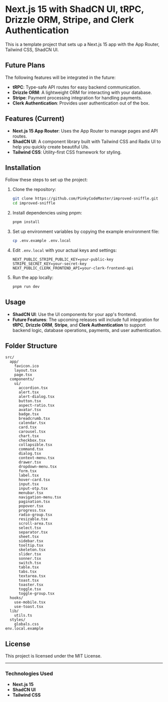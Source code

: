 
# Next.js 15 with ShadCN UI, tRPC, Drizzle ORM, Stripe, and Clerk Authentication

This is a template project that sets up a Next.js 15 app with the App Router, Tailwind CSS, ShadCN UI.

## Future Plans

The following features will be integrated in the future:

- **tRPC**: Type-safe API routes for easy backend communication.
- **Drizzle ORM**: A lightweight ORM for interacting with your database.
- **Stripe**: Payment processing integration for handling payments.
- **Clerk Authentication**: Provides user authentication out of the box.

## Features (Current)

- **Next.js 15 App Router**: Uses the App Router to manage pages and API routes.
- **ShadCN UI**: A component library built with Tailwind CSS and Radix UI to help you quickly create beautiful UIs.
- **Tailwind CSS**: Utility-first CSS framework for styling.

## Installation

Follow these steps to set up the project:

1. Clone the repository:

    ```bash
    git clone https://github.com/PinkyCodeMaster/improved-sniffle.git
    cd improved-sniffle
    ```

2. Install dependencies using pnpm:

    ```bash
    pnpm install
    ```

3. Set up environment variables by copying the example environment file:

    ```bash
    cp .env.example .env.local
    ```

4. Edit `.env.local` with your actual keys and settings:

    ```env
    NEXT_PUBLIC_STRIPE_PUBLIC_KEY=your-public-key
    STRIPE_SECRET_KEY=your-secret-key
    NEXT_PUBLIC_CLERK_FRONTEND_API=your-clerk-frontend-api
    ```

5. Run the app locally:

    ```bash
    pnpm run dev
    ```

## Usage

- **ShadCN UI**: Use the UI components for your app's frontend.
- **Future Features**: The upcoming releases will include full integration for **tRPC**, **Drizzle ORM**, **Stripe**, and **Clerk Authentication** to support backend logic, database operations, payments, and user authentication.

## Folder Structure

```
src/
  app/
    favicon.ico
    layout.tsx
    page.tsx
  components/
    ui/
      accordion.tsx
      alert.tsx
      alert-dialog.tsx
      button.tsx
      aspect-ratio.tsx
      avatar.tsx
      badge.tsx
      breadcrumb.tsx
      calendar.tsx
      card.tsx
      carousel.tsx
      chart.tsx
      checkbox.tsx
      collapsible.tsx
      command.tsx
      dialog.tsx
      context-menu.tsx
      drawer.tsx
      dropdown-menu.tsx
      form.tsx
      label.tsx
      hover-card.tsx
      input.tsx
      input-otp.tsx
      menubar.tsx
      navigation-menu.tsx
      pagination.tsx
      popover.tsx
      progress.tsx
      radio-group.tsx
      resizable.tsx
      scroll-area.tsx
      select.tsx
      separator.tsx
      sheet.tsx
      sidebar.tsx
      tooltip.tsx
      skeleton.tsx
      slider.tsx
      sonner.tsx
      switch.tsx
      table.tsx
      tabs.tsx
      textarea.tsx
      toast.tsx
      toaster.tsx
      toggle.tsx
      toggle-group.tsx
  hooks/
    use-mobile.tsx
    use-toast.tsx
  lib/
    utils.ts
  styles/
    globals.css
env.local.example
```

## License

This project is licensed under the MIT License.

---

### Technologies Used

- **Next.js 15**
- **ShadCN UI**
- **Tailwind CSS**
